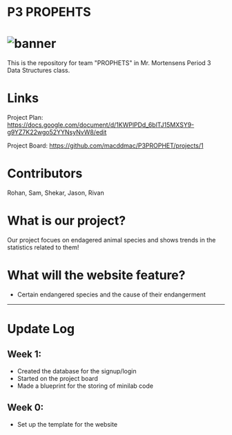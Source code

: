 # P3 PROPEHTS
# ![banner](https://user-images.githubusercontent.com/72889343/112936312-6f545480-90da-11eb-93b4-dcece6a67666.JPG)
This is the repository for team "PROPHETS" in Mr. Mortensens Period 3 Data Structures class.

# Links
Project Plan: https://docs.google.com/document/d/1KWPlPDd_6blTJ15MXSY9-g9YZ7K22wgo52YYNsyNvW8/edit

Project Board: https://github.com/macddmac/P3PROPHET/projects/1

# Contributors
Rohan, Sam, Shekar, Jason, Rivan

# What is our project?
Our project focues on endagered animal species and shows trends in the statistics related to them!

# What will the website feature?
- Certain endangered species and the cause of their endangerment

---------------------------

# Update Log

## Week 1:
- Created the database for the signup/login
- Started on the project board
- Made a blueprint for the storing of minilab code
## Week 0:
- Set up the template for the website 

